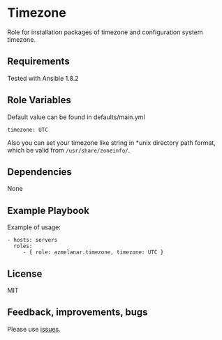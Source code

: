 Timezone
=========

Role for installation packages of timezone and configuration system timezone.

Requirements
------------

Tested with Ansible 1.8.2

Role Variables
--------------

Default value can be found in defaults/main.yml

    timezone: UTC

Also you can set your timezone like string in *unix directory path format, which be valid from `/usr/share/zoneinfo/`.

Dependencies
------------

None

Example Playbook
----------------

Example of usage:

    - hosts: servers
      roles:
         - { role: azmelanar.timezone, timezone: UTC }

License
-------

MIT

Feedback, improvements, bugs
----------------------------

Please use [issues](https://github.com/azmelanar/ansible-timezone/issues).
